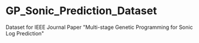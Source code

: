 # GP_Sonic_Prediction_Dataset
Dataset for IEEE Journal Paper "Multi-stage Genetic Programming for Sonic Log Prediction"
